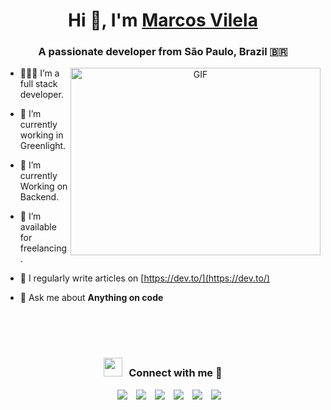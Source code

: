 <h1 align="center">Hi 👋, I'm <a href="https://www.linkedin.com/in/vilelamarcospaulo/" target="blank">
Marcos Vilela</a></h1>
<h3 align="center">A passionate developer from São Paulo, Brazil 🇧🇷</h3>

<a target="_blank" align="center">
  <img align="right" top="500" height="300" width="400" alt="GIF" src="https://media.giphy.com/media/SWoSkN6DxTszqIKEqv/giphy.gif">
</a>

- 👨🏻‍💻 I’m a full stack developer.</a>

- 🔭 I’m currently working in Greenlight.</a>

- 🌱 I’m currently Working on Backend.

- 🤝 I’m available for freelancing.

- 📝 I regularly write articles on [https://dev.to/](https://dev.to/)

- 💬 Ask me about **Anything on code**
<br/>
<br/>
<br/>
<p align="center">
	<h3 align="center" > <img src="https://media.giphy.com/media/iY8CRBdQXODJSCERIr/giphy.gif" width="30" height="30" style="margin-right: 10px;">Connect with me 🤝 </h3>
</p>

<p align="center">

 <div align="center"  class="icons-social" style="margin-left: 10px;">
        <a style="margin-left: 10px;"  target="_blank" href="https://www.linkedin.com/in/vilelamarcospaulo/">
			<img src="https://img.icons8.com/doodle/40/000000/linkedin--v2.png"></a>
        <a style="margin-left: 10px;" target="_blank" href="https://github.com/vilelamarcospaulo">
		<img src="https://img.icons8.com/doodle/40/000000/github--v1.png"></a>
		<a style="margin-left: 10px;" target="_blank" href="https://stackoverflow.com/">
				<img src="https://img.icons8.com/external-tal-revivo-color-tal-revivo/40/000000/external-stack-overflow-is-a-question-and-answer-site-for-professional-logo-color-tal-revivo.png"></a>
	   <a style="margin-left: 10px;" target="_blank" href="https://dev.to">
					<img src="https://img.icons8.com/external-sketchy-juicy-fish/0.6x/external-blog-online-services-sketchy-sketchy-juicy-fish.png"></a>
        <a style="margin-left: 10px;" target="_blank" href="https://instagram.com/vilelamarcospaulo">
			<img src="https://img.icons8.com/doodle/40/000000/instagram-new--v2.png"></a>
		<a style="margin-left: 10px;" target="_blank" href="https://twitter.com/vilelamarcpaulo">
			<img src="https://img.icons8.com/doodle/1x/twitter-squared--v2.png" ></a>
</p>
